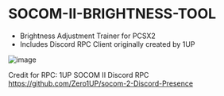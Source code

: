 # SOCOM-II-BRIGHTNESS-TOOL
- Brightness Adjustment Trainer for PCSX2
- Includes Discord RPC Client originally created by 1UP

![image](https://user-images.githubusercontent.com/80198020/118234194-03973280-b461-11eb-96fd-c0be477bb872.png)

Credit for RPC: 1UP SOCOM II Discord RPC 
https://github.com/Zero1UP/socom-2-Discord-Presence
